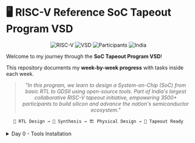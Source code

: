 # 🖥️ RISC-V Reference SoC Tapeout Program VSD

<div align="center">

![RISC-V](https://img.shields.io/badge/RISC--V-SoC%20Tapeout-blue?style=for-the-badge&logo=riscv)
![VSD](https://img.shields.io/badge/VSD-Program-orange?style=for-the-badge)
![Participants](https://img.shields.io/badge/Participants-3500+-success?style=for-the-badge)
![India](https://img.shields.io/badge/Made%20in-India-saffron?style=for-the-badge&logo=data:image/svg+xml;base64,PHN2ZyB3aWR0aD0iMjQiIGhlaWdodD0iMjQiIHZpZXdCb3g9IjAgMCAyNCAyNCIgZmlsbD0ibm9uZSIgeG1sbnM9Imh0dHA6Ly93d3cudzMub3JnLzIwMDAvc3ZnIj4KPHJlY3Qgd2lkdGg9IjI0IiBoZWlnaHQ9IjgiIGZpbGw9IiNGRjk5MzMiLz4KPHJlY3QgeT0iOCIgd2lkdGg9IjI0IiBoZWlnaHQ9IjgiIGZpbGw9IiNGRkZGRkYiLz4KPHJlY3QgeT0iMTYiIHdpZHRoPSIyNCIgaGVpZ2h0PSI4IiBmaWxsPSIjMTM4ODA4Ii8+Cjwvc3ZnPgo=)

</div>

Welcome to my journey through the **SoC Tapeout Program VSD**!

This repository documents my **week-by-week progress** with tasks inside each week.

<div align="center">

> *"In this program, we learn to design a System-on-Chip (SoC) from basic RTL to GDSII using open-source tools. Part of India's largest collaborative RISC-V tapeout initiative, empowering 3500+ participants to build silicon and advance the nation's semiconductor ecosystem."*

</div>

<div align="center">

```
📝 RTL Design → 🔄 Synthesis → 🏗️ Physical Design → 🎯 Tapeout Ready
```

</div>

<details>
	<summary>Day 0 - Tools Installation </summary>
	
# Week 0 - Tools Installation
## Task 1

## Task 2

## Yosys
```
$ git clone https://github.com/YosysHQ/yosys.git
$ cd yosys 
$ sudo apt install make (If make is not installed please install it) 
$ sudo apt-get install build-essential clang bison flex \
    libreadline-dev gawk tcl-dev libffi-dev git \
    graphviz xdot pkg-config python3 libboost-system-dev \
    libboost-python-dev libboost-filesystem-dev zlib1g-dev
$ make 
$ sudo make install
```
<img width="575" alt="yosys" src="week 0/assets/yosys.png">

## Iverilog
```
$ sudo apt-get install iverilog
```
<img width="702" alt="iverilog" src="week 0/assets/iverilog.png">

## GTKWave
```
$ sudo apt update
$ sudo apt install gtkwave
```
<img width="1008" alt="gtkwave" src="week 0/assets/gtkwave.png">

### 🌟 Key Learnings from Week 0
- Installed and verified **open-source EDA tools** successfully.  
- Learned about **basic environment setup** for RTL design and synthesis.  
- Prepared the system for upcoming **RTL → GDSII flow experiments**.


## 🙏 Acknowledgment  

I am thankful to [**Kunal Ghosh**](https://github.com/kunalg123) and Team **[VLSI System Design (VSD)](https://vsdiat.vlsisystemdesign.com/)** for the opportunity to participate in the ongoing **RISC-V SoC Tapeout Program**.  

I also acknowledge the support of **RISC-V International**, **India Semiconductor Mission (ISM)**, **VLSI Society of India (VSI)**, and [**Efabless**](https://github.com/efabless) for making this initiative possible.  
